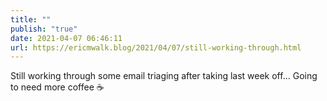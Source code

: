 ```yaml
---
title: ""
publish: "true"
date: 2021-04-07 06:46:11
url: https://ericmwalk.blog/2021/04/07/still-working-through.html
---
```


Still working through some email triaging after taking last week off... Going to need more coffee ☕